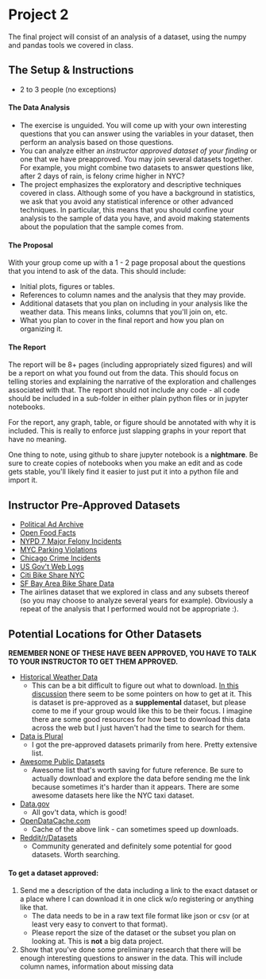 # Project 2

The final project will consist of an analysis of a dataset, using the numpy and pandas tools we covered in class.

## The Setup & Instructions
- 2 to 3 people (no exceptions)

#### The Data Analysis
- The exercise is unguided.  You will come up with your own interesting questions that you can answer using the variables in your dataset, then perform an analysis based on those questions.
- You can analyze either an *instructor approved dataset of your finding* or one that we have preapproved. You may join several datasets together.  For example, you might combine two datasets to answer questions like, after 2 days of rain, is felony crime higher in NYC?
- The project emphasizes the exploratory and descriptive techniques covered in class.  Although some of you have a background in statistics, we ask that you avoid any statistical inference or other advanced techniques.  In particular, this means that you should confine your analysis to the sample of data you have, and avoid making statements about the population that the sample comes from.

#### The Proposal

With your group come up with a 1 - 2 page proposal about the questions that you intend to ask of the data. 
This should include:
- Initial plots, figures or tables. 
- References to column names and the analysis that they may provide. 
- Additional datasets that you plan on including in your analysis like the weather data. This means links, columns that you'll join on, etc.
- What you plan to cover in the final report and how you plan on organizing it.

#### The Report

The report will be 8+ pages (including appropriately sized figures) and will be a report on what you found out from the data. This should focus on telling stories and explaining the narrative of the exploration and challenges associated with that. The report should not include any code - all code should be included in a sub-folder in either plain python files or in jupyter notebooks.

For the report, any graph, table, or figure should be annotated with why it is included. This is really to enforce just slapping graphs in your report that have no meaning.

One thing to note, using github to share jupyter notebook is a **nightmare**. Be sure to create copies of notebooks when you make an edit and as code gets stable, you'll likely find it easier to just put it into a python file and import it.

## Instructor Pre-Approved Datasets
- [Political Ad Archive](http://politicaladarchive.org/data/)
- [Open Food Facts](http://world.openfoodfacts.org/data)
- [NYPD 7 Major Felony Incidents](https://catalog.data.gov/dataset/nypd-7-major-felony-incidents)
- [MYC Parking Violations](https://data.cityofnewyork.us/dataset/Parking-Violations-Issued-Fiscal-Year-2015/c284-tqph)
- [Chicago Crime Incidents](https://data.cityofchicago.org/Public-Safety/Crimes-2001-to-present/ijzp-q8t2)
- [US Gov't Web Logs](https://analytics.usa.gov/)
- [Citi Bike Share NYC](http://www.citibikenyc.com/system-data)
- [SF Bay Area Bike Share Data](http://www.bayareabikeshare.com/open-data)
- The airlines dataset that we explored in class and any subsets thereof (so you may choose to analyze several years for example). Obviously a repeat of the analysis that I performed would not be appropriate :).

## Potential Locations for Other Datasets
**REMEMBER NONE OF THESE HAVE BEEN APPROVED, YOU HAVE TO TALK TO YOUR INSTRUCTOR TO GET THEM APPROVED.**

- [Historical Weather Data](https://www.ncdc.noaa.gov/data-access/land-based-station-data/land-based-datasets/global-historical-climatology-network-ghcn)
  - This can be a bit difficult to figure out what to download. [In this discussion](https://news.ycombinator.com/item?id=10465342) there seem to be some pointers on how to get at it. This is dataset is pre-approved as a **supplemental** dataset, but please come to me if your group would like this to be their focus. I imagine there are some good resources for how best to download this data across the web but I just haven't had the time to search for them.
- [Data is Plural](http://tinyletter.com/data-is-plural/archive)
  - I got the pre-approved datasets primarily from here. Pretty extensive list.
- [Awesome Public Datasets](https://github.com/caesar0301/awesome-public-datasets)
  - Awesome list that's worth saving for future reference. Be sure to actually download and explore the data before sending me the link because sometimes it's harder than it appears. There are some awesome datasets here like the NYC taxi dataset.
- [Data.gov](http://data.gov/)
  - All gov't data, which is good!
- [OpenDataCache.com](http://www.opendatacache.com/)
  - Cache of the above link - can sometimes speed up downloads.
- [Reddit/r/Datasets](https://www.reddit.com/r/datasets)
  - Community generated and definitely some potential for good datasets. Worth searching.

#### To get a dataset approved:
1. Send me a description of the data including a link to the exact dataset or a place where I can download it in one click w/o registering or anything like that. 
    - The data needs to be in a raw text file format like json or csv (or at least very easy to convert to that format).
    - Please report the size of the dataset or the subset you plan on looking at. This is **not** a big data project.
2. Show that you've done some preliminary research that there will be enough interesting questions to answer in the data. This will include column names, information about missing data
